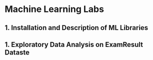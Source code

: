 # Machine Learning Labs
## 1. Installation and Description  of ML Libraries 
## 1. Exploratory Data Analysis on ExamResult Dataste
